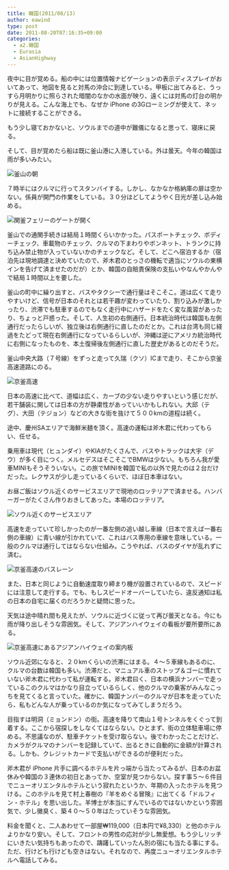 ```yaml
---
title: 韓国(2011/08/13)
author: eawind
type: post
date: 2011-08-20T07:16:35+09:00
categories:
  - a2.韓国
  - Eurasia
  - AsianHighway
---
```

夜中に目が覚める。船の中には位置情報ナビゲーションの表示ディスプレイがおいてあって、地図を見ると対馬の沖合に到達している。甲板に出てみると、うっすら月明かりに照らされた暗闇のなかの水面が映り、遠くには対馬の灯台の明かりが見える。こんな海上でも、なぜか iPhone の3Gローミングが使えて、ネットに接続することができる。

もう少し寝ておかないと、ソウルまでの道中が難儀になると思って、寝床に戻る。

そして、目が覚めたら船は既に釜山港に入港している。外は曇天。今年の韓国は雨が多いみたい。

![釜山の朝](/img/2011/08/CIMG17291.jpg)


７時半にはクルマに行ってスタンバイする。しかし、なかなか格納庫の扉は空かない。係員が開門の作業をしている。３０分ほどしてようやく日光が差し込み始める。

![関釜フェリーのゲートが開く](/img/2011/08/CIMG17341.jpg)

釜山での通関手続きは結局１時間くらいかかった。パスポートチェック、ボディーチェック、車載物のチェック、クルマの下まわりやボンネット、トランクに持ち込み禁止物が入っていないかのチェックなど。そして、どこへ宿泊するか（宿泊先は現地調達と決めていたので、斧木君のとっさの機転で適当にソウルの東横インを告げて済ませたのだが）とか、韓国の自賠責保険の支払いやなんやかんやで結局１時間以上を要した。

釜山の町中に繰り出すと、バスやタクシーで通行量はそこそこ。道は広くて走りやすいけど、信号が日本のそれとは若干趣が変わっていたり、割り込みが激しかったり、渋滞でも駐車するのでもなく走行中にハザードをたく変な風習があったり、ちょっと戸惑った。そして、人生初の右側通行。日本統治時代は韓国も左側通行だったらしいが、独立後は右側通行に直したのだとか。これは台湾も同じ経過をたどって現在右側通行になっているらしいが、沖縄は逆にアメリカ統治時代に右側になったものを、本土復帰後左側通行に直した歴史があるとのだそうだ。

釜山中央大路（７号線）をずっと走って久瑞（クソ）ICまで走り、そこから京釜高速道路にのる。

![京釜高速](/img/2011/08/CIMG17361.jpg)

日本の高速に比べて、道幅は広く、カーブの少ない走りやすいという感じだが、若干舗装に関しては日本の方が静粛性があっていいかもしれない。大邱（テグ）、大田（テジョン）などの大きな街を抜けて５００kmの道程は続く。

途中、慶州SAエリアで海鮮米麺を頂く。高速の運転は斧木君に代わってもらい、任せる。

乗用車は現代（ヒュンダイ）やKIAがたくさんで、バスやトラックは大宇（デウ）が多く目につく。メルセデスはそこそこでBMWは少ない。もちろん我が愛車MINIもそうそういない。この旅でMINIを韓国で私の以外で見たのは２台だけだった。レクサスが少し走っているくらいで、ほぼ日本車はない。

お昼ご飯はソウル近くのサービスエリアで現地のロッテリアで済ませる。ハンバーガーがたくさん作りおきしてあった。本場のロッテリア。

![ソウル近くのサービスエリア](/img/2011/08/CIMG17371.jpg)

高速を走っていて珍しかったのが一番左側の追い越し車線（日本で言えば一番右側の車線）に青い線が引かれていて、これはバス専用の車線を意味している。一般のクルマは通行してはならない仕組み。こうやれば、バスのダイヤが乱れずに済む。

![京釜高速のバスレーン](/img/2011/08/CIMG17391.jpg)

また、日本と同じように自動速度取り締まり機が設置されているので、スピードには注意して走行する。でも、もしスピードオーバーしていたら、違反通知は私の日本の自宅に届くのだろうかと疑問に思った。

天気は途中晴れ間も見えたが、ソウルに近づくに従って再び曇天となる。今にも雨が降り出しそうな雰囲気。そして、アジアンハイウェイの看板が要所要所にある。

![京釜高速にあるアジアンハイウェイの案内板](/img/2011/08/CIMG17411.jpg)

ソウル近郊になると、２０kmくらいの渋滞にはまる。４〜５車線もあるのに、クルマの台数は韓国も多い。渋滞だと、マニュアル車のストップ＆ゴーに慣れていない斧木君に代わって私が運転する。斧木君曰く、日本の横浜ナンバーで走っているこのクルマはかなり目立っているらしく、他のクルマの乗客がみんなこっちを見てくると言っていた。確かに、韓国ナンバーのクルマが日本を走っていたら、私もどんな人が乗っているのか気になってみてしまうだろう。

目指すは明洞（ミョンドン）の街。高速を降りて南山１号トンネルをくぐって到着する。ここから宿探しをしなくてはならない。ひとまず、街の立体駐車場に停める。不思議なのが、駐車チケットを受け取らない。後でわかったことだけど、カメラがクルマのナンバーを記録していて、出るときに自動的に金額が計算される。しかも、クレジットカードで支払いができるのが便利だった。

斧木君が iPhone 片手に調べるホテルを片っ端から当たってみるが、日本のお盆休みや韓国の３連休の初日とあってか、空室が見つからない。探す事５〜６件目でニューオリエンタルホテルという寂れたというか、年期の入ったホテルを見つける。このホテルを見て村上春樹の『羊をめぐる冒険』に出てくる「ドルフィン・ホテル」を思い出した。羊博士が本当にすんでいるのではないかという雰囲気で、少し黴臭く、築４０〜５０年はたっていそうな雰囲気。

料金を聞くと、二人あわせて一部屋₩119,000（日本円で¥8,330）と他のホテルよりかなり安い。そして、フロントの男性の応対が少し無愛想。もう少しリッチにいきたい気持ちもあったので、躊躇していったん別の宿にも当たる事にする。ただ、行けども行けども空きはない。それなので、再度ニューオリエンタルホテルへ電話してみる。
